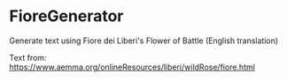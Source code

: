 # FioreGenerator
Generate text using Fiore dei Liberi's Flower of Battle (English translation)

Text from: https://www.aemma.org/onlineResources/liberi/wildRose/fiore.html
